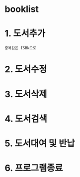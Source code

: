 # booklist

# 1. 도서추가
    중복값은 ISBN으로

# 2. 도서수정

# 3. 도서삭제

# 4. 도서검색

# 5. 도서대여 및 반납

# 6. 프로그램종료
